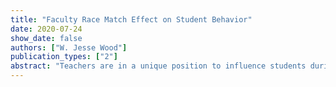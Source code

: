 ```yaml
---
title: "Faculty Race Match Effect on Student Behavior"
date: 2020-07-24
show_date: false
authors: ["W. Jesse Wood"]
publication_types: ["2"]
abstract: "Teachers are in a unique position to influence students during their most formative years. Despite empirical evidence that racial congruence improves student academic success via test scores (Egalite et al., 2011; Dee, 2004), nearly half of students in the US are students of color while only one in five US teachers are people of color (NCES, 2019). In this paper, I provide evidence that diversifying the labor supply of teachers to better reflect the racial distribution of students could lead to increases in outcomes for students of color without diminishing outcomes for white students. I use administrative data spanning from 2008 to 2018 within the Los Angeles Unified School District, one of the most racially diverse school districts in the country, to measure the effect of student-teacher race matching on various student non-test score outcomes. I mitigate the concern that race matches are endogenous by including school-grade and student fixed effects into a linear regression model. This setting accounts for any potential sorting that occurs across schools with regards to the racial distribution of teachers as well as any unobserved time invariant student characteristics that may be correlated with race matching. Following Jackson (2018), I generate a behavioral index for each student and find that race matched students of color see an average increase of 0.082 standard deviations (on par with the effect size found in Jackson's work) in this behavioral index. My findings indicate that students of color also experience increases in the disaggregated measures of GPA, effort level, and cooperation and see decreases in suspensions and absenteeism when matched with a teacher of the same race.  I do not find statistically significant effects on any of these outcomes for white students. Because these non-test score outcomes lead to higher high school graduation rates, college enrollment rates, and wages (Heckman et al.,2013; Heckman et al., 2012; Jackson, 2018), such effects could lead to a tightening in the achievement and wage gap found between students of color and white students. This result can be achieved with an increase in institutional efforts to ensure teacher populations more closely reflect that of their students."
---
```


